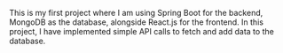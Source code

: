This is my first project where I am using Spring Boot for the backend, MongoDB as the database, alongside React.js for the frontend. In this project, I have implemented simple API calls to fetch and add data to the database.
